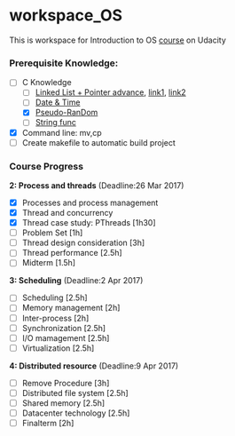 # workspace_OS
This is workspace for Introduction to OS [course](https://www.udacity.com/course/introduction-to-operating-systems--ud923) on Udacity

### Prerequisite Knowledge:
* [ ] C Knowledge
  * [ ] [Linked List + Pointer advance](http://www.thegeekstuff.com/2012/08/c-linked-list-example/), [link1](http://wordaligned.org/articles/two-star-programming), [link2](http://stackoverflow.com/questions/5580761/why-use-double-pointer-or-why-use-pointers-to-pointers)
  * [ ] [Date & Time](http://www.codingunit.com/c-tutorial-how-to-use-time-and-date-in-c)
  * [x] [Pseudo-RanDom](http://www.tutorialspoint.com/c_standard_library/c_function_rand.htm)
  * [ ] [String func](https://en.wikibooks.org/wiki/A_Little_C_Primer/C_String_Function_Library)
* [x] Command line: mv,cp
* [ ] Create makefile to automatic build project

### Course Progress
__2: Process and threads__ (Deadline:26 Mar 2017)
* [x] Processes and process management
* [x] Thread and concurrency
* [x] Thread case study: PThreads [1h30]
* [ ] Problem Set [1h]
* [ ] Thread design consideration [3h]
* [ ] Thread performance [2.5h]
* [ ] Midterm [1.5h]

__3: Scheduling__ (Deadline:2 Apr 2017)
* [ ] Scheduling [2.5h]
* [ ] Memory management [2h]
* [ ] Inter-process [2h]
* [ ] Synchronization [2.5h]
* [ ] I/O mamagement [2.5h]
* [ ] Virtualization [2.5h]

__4: Distributed resource__ (Deadline:9 Apr 2017)
* [ ] Remove Procedure [3h]
* [ ] Distributed file system [2.5h]
* [ ] Shared memory [2.5h]
* [ ] Datacenter technology [2.5h]
* [ ] Finalterm [2h]
